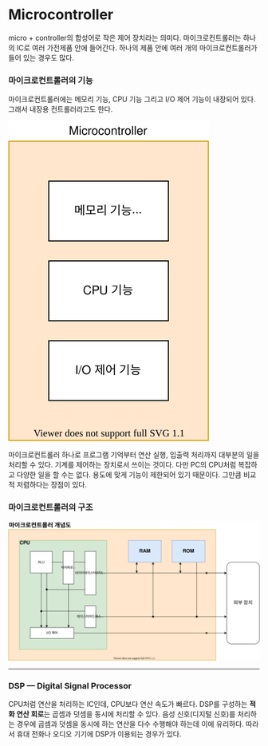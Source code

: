 # Microcontroller

micro + controller의 합성어로 작은 제어 장치라는 의미다. 마이크로컨트롤러는 하나의 IC로 여러 가전제품 안에 들어간다. 하나의 제품 안에 여러 개의 마이크로컨트롤러가 들어 있는 경우도 많다.

### 마이크로컨트롤러의 기능

마이크로컨트롤러에는 메모리 기능, CPU 기능 그리고 I/O 제어 기능이 내장되어 있다. 그래서 내장용 컨트롤러라고도 한다.

![Microcontroller%2085e7d60ce8bc4bc29c1a15bed25b08b1/Untitled_Diagram.svg](Microcontroller%2085e7d60ce8bc4bc29c1a15bed25b08b1/Untitled_Diagram.svg)

마이크로컨트롤러 하나로 프로그램 기억부터 연산 실행, 입출력 처리까지 대부분의 일을 처리할 수 있다. 기계를 제어하는 장치로서 쓰이는 것이다. 다만 PC의 CPU처럼 복잡하고 다양한 일을 할 수는 없다. 용도에 맞게 기능이 제한되어 있기 때문이다. 그만큼 비교적 저렴하다는 장점이 있다. 

### 마이크로컨트롤러의 구조

![Microcontroller%2085e7d60ce8bc4bc29c1a15bed25b08b1/Untitled_Diagram-2.svg](Microcontroller%2085e7d60ce8bc4bc29c1a15bed25b08b1/Untitled_Diagram-2.svg)

---

### DSP — Digital Signal Processor

CPU처럼 연산을 처리하는 IC인데, CPU보다 연산 속도가 빠르다. DSP를 구성하는 **적화 연산 회로**는 곱셈과 덧셈을 동시에 처리할 수 있다. 음성 신호(디지털 신호)를 처리하는 경우에 곱셈과 덧셈을 동시에 하는 연산을 다수 수행해야 하는데 이에 유리하다. 따라서 휴대 전화나 오디오 기기에 DSP가 이용되는 경우가 있다.
